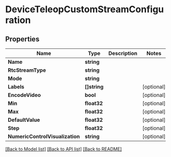 # DeviceTeleopCustomStreamConfiguration

## Properties

Name | Type | Description | Notes
------------ | ------------- | ------------- | -------------
**Name** | **string** |  | 
**RtcStreamType** | **string** |  | 
**Mode** | **string** |  | 
**Labels** | **[]string** |  | [optional] 
**EncodeVideo** | **bool** |  | [optional] 
**Min** | **float32** |  | [optional] 
**Max** | **float32** |  | [optional] 
**DefaultValue** | **float32** |  | [optional] 
**Step** | **float32** |  | [optional] 
**NumericControlVisualization** | **string** |  | [optional] 

[[Back to Model list]](../README.md#documentation-for-models) [[Back to API list]](../README.md#documentation-for-api-endpoints) [[Back to README]](../README.md)



